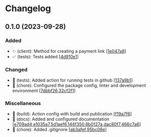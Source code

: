 # Changelog

<a name="0.1.0"></a>
## 0.1.0 (2023-09-28)

### Added

- ✨ (client): Method for creating a payment link [[1e047a8](https://github.com/dd/dd_yandex_pay/commit/1e047a8272953f038928e24c3cb2b9226b077268)]
- ✅ (tests): Tests added [[4d910e1](https://github.com/dd/dd_yandex_pay/commit/4d910e1eb825cb149e01bbcf496a7d80cc46999c)]

### Changed

- 🔧 (tests): Added action for running tests in github [[137a9b1](https://github.com/dd/dd_yandex_pay/commit/137a9b1b94afe1659ef8bd8ac35e3c164b0f85ea)]
- 🔧 (chore): Configured the package config, linter and development environment [[7dbbf26](https://github.com/dd/dd_yandex_pay/commit/7dbbf2643bee82e64eb2630dea97426c1ee71040),[32cf2f1](https://github.com/dd/dd_yandex_pay/commit/32cf2f1742176a6696782a88741fc257920f7c51)]

### Miscellaneous

- 🚀 (build): Action config with build and publication [[f19a7f6](https://github.com/dd/dd_yandex_pay/commit/f19a7f61a25b00565eb3ecf77bc5e1273981bf03)]
- 📝 (docs): Added and configured documentation [[e709ad4](https://github.com/dd/dd_yandex_pay/commit/e709ad488de68e290256189b4ce3691c4de605fd),[e1035a7](https://github.com/dd/dd_yandex_pay/commit/e1035a7fc9589ff331f3e04d22d055b1cdde2156),[5d1aef6](https://github.com/dd/dd_yandex_pay/commit/5d1aef6df47f315272afc5471e40dfbc30683409),[144f350](https://github.com/dd/dd_yandex_pay/commit/144f35067a6326e9074e1e7733ad8a6e04c453ce),[6b0127a](https://github.com/dd/dd_yandex_pay/commit/6b0127a91479e0db6b7f54c56424c83ac26b379d),[dac80f7](https://github.com/dd/dd_yandex_pay/commit/dac80f74647167d6191dfe8b8e580ffadc2770b9),[466c7a6](https://github.com/dd/dd_yandex_pay/commit/466c7a654e96eb7f713283ea7d775eaf33d38011)]
- 🙈 (chore): Added .gitignore [[ab3afef](https://github.com/dd/dd_yandex_pay/commit/ab3afefadbe2f5a1d51a743d070798b841f77b0b),[95bc08e](https://github.com/dd/dd_yandex_pay/commit/95bc08eb4d5919fbc3d47102eb3f1cd44e2db9c3)]
